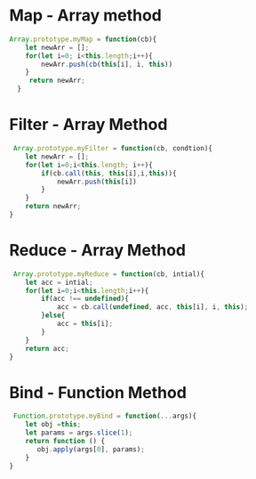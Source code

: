 # Map - Array method

```javascript
Array.prototype.myMap = function(cb){
    let newArr = [];
    for(let i=0; i<this.length;i++){
        newArr.push(cb(this[i], i, this))
    }
     return newArr;
  }
 ``` 


 # Filter - Array Method

```javascript
 Array.prototype.myFilter = function(cb, condtion){
    let newArr = [];
    for(let i=0;i<this.length; i++){
        if(cb.call(this, this[i],i,this)){
            newArr.push(this[i])
        }
    }
    return newArr;
}
 ```

 # Reduce - Array Method

```javascript
 Array.prototype.myReduce = function(cb, intial){
    let acc = intial;
    for(let i=0;i<this.length;i++){
        if(acc !== undefined){
            acc = cb.call(undefined, acc, this[i], i, this);
        }else{
            acc = this[i];
        }
    }
    return acc;
}
 ```

 # Bind - Function Method

```javascript
 Function.prototype.myBind = function(...args){
    let obj =this;
    let params = args.slice(1);
    return function () {
       obj.apply(args[0], params); 
    }
}
 ```